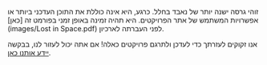 זוהי גרסה ישנה יותר של נאבד בחלל. כרגע, היא אינה כוללת את התוכן העדכני ביותר או אפשרויות המשתמש של אתר הפרויקטים. היא תהיה זמינה באופן זמני בפורמט זה [כאן](images/Lost in Space.pdf) לפני העברתה לארכיון. 

אנו זקוקים לעזרתך כדי לעדכן ולתרגם פרויקטים כאלה! אם אתה יכול לעזור לנו, בבקשה [יידע אותנו כאן](rpf.io/translators).